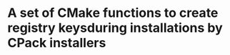 A set of CMake functions to create registry keysduring installations by CPack installers
========================================================================================

